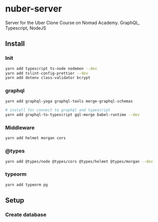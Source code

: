 # nuber-server

Server for the Uber Clone Course on Nomad Academy. GraphQL, Typescript, NodeJS

## Install

### Init

```bash
yarn add typescript ts-node nodemon --dev
yarn add tslint-config-prettier --dev
yarn add dotenv class-validator bcrypt
```

### graphql

```bash
yarn add graphql-yoga graphql-tools merge-graphql-schemas

# install for connect to graphql and typescript
yarn add graphql-to-typescript gql-merge babel-runtime --dev
```

### Middleware

```bash
yarn add helmet morgan cors
```

### @types

```bash
yarn add @types/node @types/cors @types/helmet @types/morgan --dev
```

### typeorm

```bash
yarn add typeorm pg
```

## Setup

### Create database
